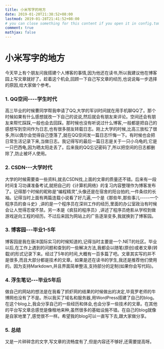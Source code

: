 ```yaml
---
title: 小米写字的地方
date: 2019-01-20T21:38:52+08:00
lastmod: 2019-01-28T21:41:52+08:00
# you can close something for this content if you open it in config.toml.
comment: true
mathjax: false
---
```


# 小米写字的地方

今天早上有个朋友问我搭建个人博客的事情,因为他还在读书,所以我建议他在博客园上写文章就好了。趁着这个机会,回顾一下自己写文章的经历,也说说每一步选择的原因,给大家做个参考。

### 1. QQ空间----学生时代

高三毕业的时候曹同学帮我申请了QQ,大学的军训时间就在用手机聊QQ了。那个时候如果有什么感想就改一下自己的说说,然后就会有朋友来评论。空间还会有朋友来帮忙踩踩,一般也会去回踩。那时候也没有听说过什么博客,一般都是把自己的感想写到空间作为日志,也有很多朋友转载日志。刚上大学的时候,比高三放松了很多,所以偶尔会觉得自己堕落了,就在QQ空间发一篇日志忏悔一下。有时候也会把日常生活记录下来,当做日志。我记得写的最后一篇日志是关于一只小乌龟的,它是一只巴西龟,因为晒太阳走丢了。后来我的QQ忘记密码了,所以把空间的日志都删除了,防止被坏人使用。

### 2. CSDN---大学时代

大学的时候需要查一些资料,就去CSDN找,上面的文章的质量还不错。后来有一段时间复习功课准备考试,就把自己的《计算机网络》的复习内容整理作为博客发布了。记得那个时候的昵称是“编程精灵”,头像还是在宿舍的阳台拍的,一件条纹的长袖。记得当时上面有两篇连载小说看了好几遍,一个是《那些年,那些事儿-----一个程序员的奋斗史》,讲的是一个程序员在深圳工作的经历,里面的办公室政治有时候会让人觉得忍俊不禁。另一本是《疯狂的程序员》,讲述了程序员绝影从学校到做游戏逆向工程的经历。不过后来因为网站上的广告逐渐变多,我就换到了博客园。

### 3. 博客园---毕业1-5年

博客园是我在唐沣国际实习的时候知道的,记得当时主要是一个.NET的社区。毕业以后,在工作上遇到的问题和查到的一些解决方法,我都会以随笔(原创)或者文章(转载)的形式记录下来。经过了5年的时间,大概有一百多篇了吧。文章其实写的并不是很多,而且大部分都是技术的文章。如果是还在读书的学生,我还是推荐他们使用的。因为支持Markdown,并且界面简单整洁,支持部分的定制(如果你会写代码)。

### 4. 浮生笔记---毕业5年后

做自己的网站的想法是在我看了抓虾网的结果的时候做出的决定,毕竟罗老师的牛博网也没有了不是。所以我买了域名和服务器,用WordPress搭建了自己的blog。在这个blog上,我会分享自己的一些经历和体会,也会分享一些技术的文章。在其他的平台写文章总感觉是像租地来种,虽然很多的基础设施不错。在自己的blog就像是自家地里了,感觉很不一样。希望我的blog可以一直写下去,跟大家做分享。

### 5. 总结

又是一片碎碎念的文字,写文章的流畅度有了,但是内容还不够好,还需要提高呀。

